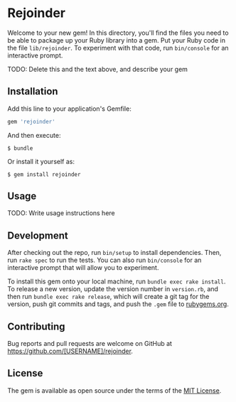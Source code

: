# Rejoinder

Welcome to your new gem! In this directory, you'll find the files you need to be able to package up your Ruby library into a gem. Put your Ruby code in the file `lib/rejoinder`. To experiment with that code, run `bin/console` for an interactive prompt.

TODO: Delete this and the text above, and describe your gem

## Installation

Add this line to your application's Gemfile:

```ruby
gem 'rejoinder'
```

And then execute:

    $ bundle

Or install it yourself as:

    $ gem install rejoinder

## Usage

TODO: Write usage instructions here

## Development

After checking out the repo, run `bin/setup` to install dependencies. Then, run `rake spec` to run the tests. You can also run `bin/console` for an interactive prompt that will allow you to experiment.

To install this gem onto your local machine, run `bundle exec rake install`. To release a new version, update the version number in `version.rb`, and then run `bundle exec rake release`, which will create a git tag for the version, push git commits and tags, and push the `.gem` file to [rubygems.org](https://rubygems.org).

## Contributing

Bug reports and pull requests are welcome on GitHub at https://github.com/[USERNAME]/rejoinder.


## License

The gem is available as open source under the terms of the [MIT License](http://opensource.org/licenses/MIT).


